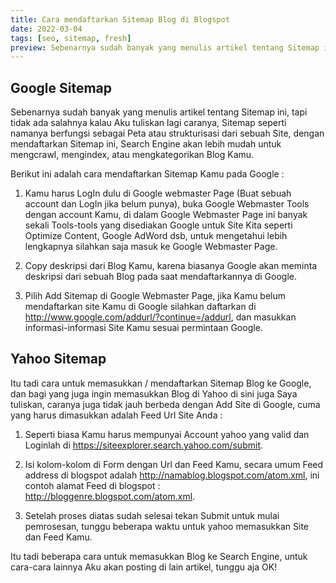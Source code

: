 ```yaml
---
title: Cara mendaftarkan Sitemap Blog di Blogspot
date: 2022-03-04
tags: [seo, sitemap, fresh]
preview: Sebenarnya sudah banyak yang menulis artikel tentang Sitemap ini, tapi tidak ada salahnya kalau Aku tuliskan lagi caranya, Sitemap seperti namanya berfungsi sebagai Peta atau strukturisasi dari sebuah Site, dengan mendaftarkan Sitemap ini, Search Engine akan lebih mudah untuk mengcrawl, mengindex, atau mengkategorikan Blog Kamu.
---
```

## Google Sitemap
Sebenarnya sudah banyak yang menulis artikel tentang Sitemap ini, tapi tidak ada salahnya kalau Aku tuliskan lagi caranya, Sitemap seperti namanya berfungsi sebagai Peta atau strukturisasi dari sebuah Site, dengan mendaftarkan Sitemap ini, Search Engine akan lebih mudah untuk mengcrawl, mengindex, atau mengkategorikan Blog Kamu.

Berikut ini adalah cara mendaftarkan Sitemap Kamu pada Google :

1. Kamu harus LogIn dulu di Google webmaster Page (Buat sebuah account dan LogIn jika belum punya), buka Google Webmaster Tools dengan account Kamu, di dalam Google Webmaster Page ini banyak sekali Tools-tools yang disediakan Google untuk Site Kita seperti Optimize Content, Google AdWord dsb, untuk mengetahui lebih lengkapnya silahkan saja masuk ke Google Webmaster Page.

2. Copy deskripsi dari Blog Kamu, karena biasanya Google akan meminta deskripsi dari sebuah Blog pada saat mendaftarkannya di Google.

3. Pilih Add Sitemap di Google Webmaster Page, jika Kamu belum mendaftarkan site Kamu di Google silahkan daftarkan di http://www.google.com/addurl/?continue=/addurl, dan masukkan informasi-informasi Site Kamu sesuai permintaan Google.

## Yahoo Sitemap

Itu tadi cara untuk memasukkan / mendaftarkan Sitemap Blog ke Google, dan bagi yang juga ingin memasukkan Blog di Yahoo di sini juga Saya tuliskan, caranya juga tidak jauh berbeda dengan Add Site di Google, cuma yang harus dimasukkan adalah Feed Url Site Anda :

1. Seperti biasa Kamu harus mempunyai Account yahoo yang valid dan Loginlah di https://siteexplorer.search.yahoo.com/submit.

2. Isi kolom-kolom di Form dengan Url dan Feed Kamu, secara umum Feed address di blogspot adalah http://namablog.blogspot.com/atom.xml, ini contoh alamat Feed di blogspot : http://bloggenre.blogspot.com/atom.xml.

3. Setelah proses diatas sudah selesai tekan Submit untuk mulai pemrosesan, tunggu beberapa waktu untuk yahoo memasukkan Site dan Feed Kamu.

Itu tadi beberapa cara untuk memasukkan Blog ke Search Engine, untuk cara-cara lainnya Aku akan posting di lain artikel, tunggu aja OK!
